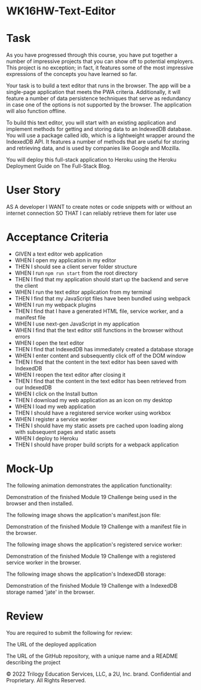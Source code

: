 # WK16HW-Text-Editor

# Task
As you have progressed through this course, you have put together a number of impressive projects that you can show off to potential employers. This project is no exception; in fact, it features some of the most impressive expressions of the concepts you have learned so far.

Your task is to build a text editor that runs in the browser. The app will be a single-page application that meets the PWA criteria. Additionally, it will feature a number of data persistence techniques that serve as redundancy in case one of the options is not supported by the browser. The application will also function offline.

To build this text editor, you will start with an existing application and implement methods for getting and storing data to an IndexedDB database. You will use a package called idb, which is a lightweight wrapper around the IndexedDB API. It features a number of methods that are useful for storing and retrieving data, and is used by companies like Google and Mozilla.

You will deploy this full-stack application to Heroku using the Heroku Deployment Guide on The Full-Stack Blog.

# User Story

AS A developer
I WANT to create notes or code snippets with or without an internet connection
SO THAT I can reliably retrieve them for later use
# Acceptance Criteria
* GIVEN a text editor web application
* WHEN I open my application in my editor
* THEN I should see a client server folder structure
* WHEN I run `npm run start` from the root directory
* THEN I find that my application should start up the backend and serve the client
* WHEN I run the text editor application from my terminal
* THEN I find that my JavaScript files have been bundled using webpack
* WHEN I run my webpack plugins
* THEN I find that I have a generated HTML file, service worker, and a manifest file
* WHEN I use next-gen JavaScript in my application
* WHEN I find that the text editor still functions in the browser without errors
* WHEN I open the text editor
* THEN I find that IndexedDB has immediately created a database storage
* WHEN I enter content and subsequently click off of the DOM window
* THEN I find that the content in the text editor has been saved with IndexedDB
* WHEN I reopen the text editor after closing it
* THEN I find that the content in the text editor has been retrieved from our IndexedDB
* WHEN I click on the Install button
* THEN I download my web application as an icon on my desktop
* WHEN I load my web application
* THEN I should have a registered service worker using workbox
* WHEN I register a service worker
* THEN I should have my static assets pre cached upon loading along with subsequent pages and static assets
* WHEN I deploy to Heroku
* THEN I should have proper build scripts for a webpack application
# Mock-Up
The following animation demonstrates the application functionality:

Demonstration of the finished Module 19 Challenge being used in the browser and then installed.

The following image shows the application's manifest.json file:

Demonstration of the finished Module 19 Challenge with a manifest file in the browser.

The following image shows the application's registered service worker:

Demonstration of the finished Module 19 Challenge with a registered service worker in the browser.

The following image shows the application's IndexedDB storage:

Demonstration of the finished Module 19 Challenge with a IndexedDB storage named 'jate' in the browser.

# Review
You are required to submit the following for review:

The URL of the deployed application

The URL of the GitHub repository, with a unique name and a README describing the project

© 2022 Trilogy Education Services, LLC, a 2U, Inc. brand. Confidential and Proprietary. All Rights Reserved.